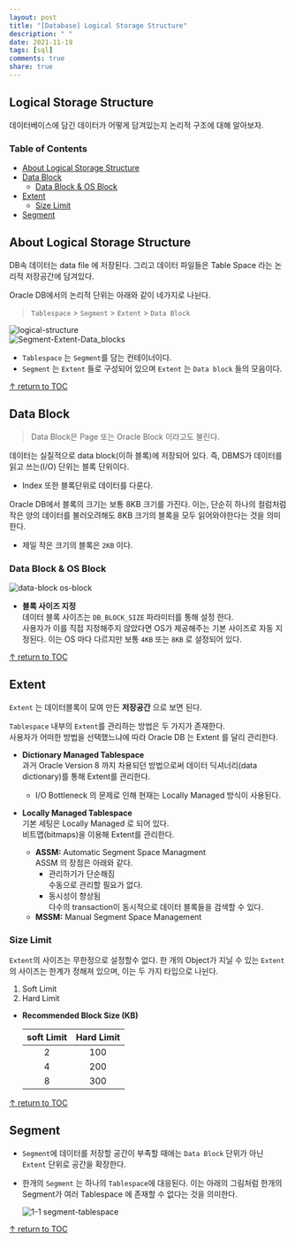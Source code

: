 ```yaml
---
layout: post
title: "[Database] Logical Storage Structure"
description: " "
date: 2021-11-19
tags: [sql]
comments: true
share: true
---
```



## Logical Storage Structure  
데이터베이스에 담긴 데이터가 어떻게 담겨있는지 논리적 구조에 대해 알아보자.

### Table of Contents

* [About Logical Storage Structure](#about-logical-storage-structure)  
* [Data Block](#data-block)
  * [Data Block & OS Block](#data-block-&-os-block)
* [Extent](#extent)
  * [Size Limit](#size-limit)
* [Segment](#segment)


## About Logical Storage Structure
DB속 데이터는 data file 에 저장된다. 그리고 데이터 파일들은 Table Space 라는 논리적 저장공간에 담겨있다.  

Oracle DB에서의 논리적 단위는 아래와 같이 네가지로 나뉜다.  
> `Tablespace` > `Segment` > `Extent` > `Data Block`  

![logical-structure](https://user-images.githubusercontent.com/48475824/120893010-ef9fb480-c64b-11eb-8974-1919e7e25b80.png)  
![Segment-Extent-Data_blocks](https://user-images.githubusercontent.com/48475824/120892671-66d44900-c64a-11eb-9955-e776f41394ed.png)
- `Tablespace` 는 `Segment`를 담는 컨테이너이다.  
- `Segment` 는 `Extent` 들로 구성되어 있으며 `Extent` 는 `Data block` 들의 모음이다.  

[↑ return to TOC](#table-of-contents)


## Data Block
> Data Block은 Page 또는 Oracle Block 이라고도 불린다.  

데이터는 실질적으로 data block(이하 블록)에 저장되어 있다. 즉, DBMS가 데이터를 읽고 쓰는(I/O) 단위는 블록 단위이다.  
- Index 또한 블록단위로 데이터를 다룬다.  

Oracle DB에서 블록의 크기는 보통 8KB 크기를 가진다. 이는, 단순히 하나의 컬럼처럼 작은 양의 데이터를 불러오려해도 8KB 크기의 블록을 모두 읽어와야한다는 것을 의미한다.  
- 제일 작은 크기의 블록은 `2KB` 이다.  

### Data Block & OS Block  
  ![data-block os-block](https://user-images.githubusercontent.com/48475824/122288724-e4426800-cf2c-11eb-94f3-1e070b9faf7d.png)  

-  **블록 사이즈 지정**  
  데이터 블록 사이즈는 `DB_BLOCK_SIZE` 파라미터를 통해 설정 한다.  
  사용자가 이를 직접 지정해주지 않았다면 OS가 제공해주는 기본 사이즈로 자동 지정된다. 이는 OS 마다 다르지만 보통 `4KB` 또는 `8KB` 로 설정되어 있다.  

[↑ return to TOC](#table-of-contents)

## Extent
`Extent` 는 데이터블록이 모여 만든 **저장공간** 으로 보면 된다.  

`Tablespace` 내부의 `Extent`를 관리하는 방법은 두 가지가 존재한다.  
사용자가 어떠한 방법을 선택했느냐에 따라 Oracle DB 는 Extent 를 달리 관리한다.

- **Dictionary Managed Tablespace**  
  과거 Oracle Version 8 까지 차용되던 방법으로써 데이터 딕셔너리(data dictionary)를 통해 Extent를 관리한다.  
  - I/O Bottleneck 의 문제로 인해 현재는 Locally Managed 방식이 사용된다.

- **Locally Managed Tablespace**   
  기본 세팅은 Locally Managed 로 되어 있다.  
  비트맵(bitmaps)을 이용해 Extent를 관리한다.  
  - **ASSM:** Automatic Segment Space Managment  
    ASSM 의 장점은 아래와 같다.  
    - 관리하기가 단순해짐  
      수동으로 관리할 필요가 없다.  
    - 동시성이 향상됨  
      다수의 transaction이 동시적으로 데이터 블록들을 검색할 수 있다.  
  - **MSSM:** Manual Segment Space Management  

### Size Limit 
`Extent`의 사이즈는 무한정으로 설정할수 없다. 한 개의 Object가 지닐 수 있는 `Extent`의 사이즈는 한계가 정해져 있으며, 이는 두 가지 타입으로 나뉜다.  

1. Soft Limit  
1. Hard Limit  

- **Recommended Block Size (KB)**  

  |soft Limit|Hard Limit|
  |:--:|:--:|
  |2|100|
  |4|200|
  |8|300|

[↑ return to TOC](#table-of-contents)

## Segment
- `Segment`에 데이터를 저장할 공간이 부족할 때에는 `Data Block` 단위가 아닌 `Extent` 단위로 공간을 확장한다.  
- 한개의 `Segment` 는 하나의 `Tablespace`에 대응된다. 이는 아래의 그림처럼 한개의 Segment가 여러 Tablespace 에 존재할 수 없다는 것을 의미한다.  

  ![1-1 segment-tablespace](https://user-images.githubusercontent.com/48475824/122279739-5a41d180-cf23-11eb-9a7a-e7f23921a80a.png)

[↑ return to TOC](#table-of-contents)
